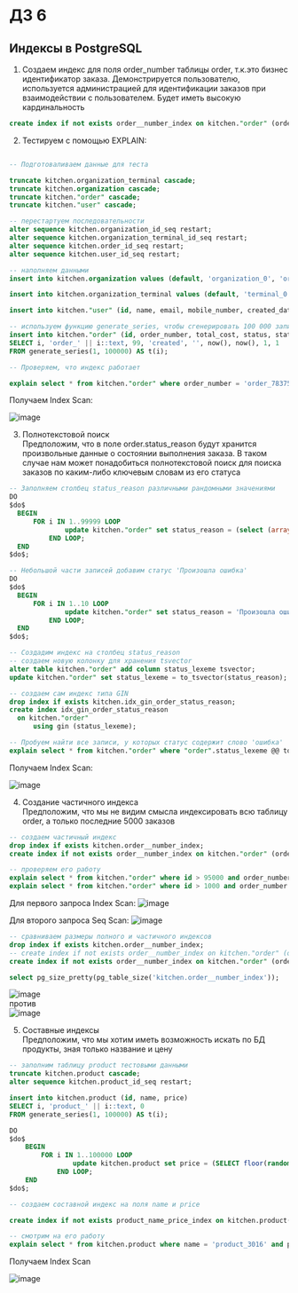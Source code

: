 # ДЗ 6

## Индексы в PostgreSQL

1. Создаем индекс для поля order_number таблицы order, т.к.это бизнес идентификатор заказа. Демонстрируется пользователю, используется администрацией для идентификации заказов при взаимодействии с пользователем. Будет иметь высокую кардинальность
```sql
create index if not exists order__number_index on kitchen."order" (order_number);
```
2. Тестируем с помощью EXPLAIN:
```sql

-- Подготоваливаем данные для теста

truncate kitchen.organization_terminal cascade;
truncate kitchen.organization cascade;
truncate kitchen."order" cascade;
truncate kitchen."user" cascade;

-- перестартуем последовательности
alter sequence kitchen.organization_id_seq restart;
alter sequence kitchen.organization_terminal_id_seq restart;
alter sequence kitchen.order_id_seq restart;
alter sequence kitchen.user_id_seq restart;

-- наполняем данными
insert into kitchen.organization values (default, 'organization_0', 'organization_address_0', true);

insert into kitchen.organization_terminal values (default, 'terminal_0', 'terminal_address_0', true, 1);

insert into kitchen."user" (id, name, email, mobile_number, created_date) values (1, 'Ivan', 'email@email.com', '79998887766', now());

-- используем функцию generate_series, чтобы сгенерировать 100 000 записей в таблице order с уникальными order_number.
insert into kitchen."order" (id, order_number, total_cost, status, status_reason, created_date, updated_date, terminal_id, user_id)
SELECT i, 'order_' || i::text, 99, 'created', '', now(), now(), 1, 1
FROM generate_series(1, 100000) AS t(i);

-- Проверяем, что индекс работает

explain select * from kitchen."order" where order_number = 'order_78375';

```
Получаем Index Scan:

![image](https://user-images.githubusercontent.com/41448520/149820749-d270ae5c-a79a-4172-acac-f07ba9f43567.png)

3. Полнотекстовой поиск <br/> 
Предположим, что в поле order.status_reason будут хранится произвольные данные о состоянии выполнения заказа. В таком случае нам может понадобиться полнотекстовой поиск для поиска заказов по каким-либо ключевым словам из его статуса
  ```sql
-- Заполняем столбец status_reason различными рандомными значениями
DO
$do$
    BEGIN
        FOR i IN 1..99999 LOOP
                update kitchen."order" set status_reason = (select (array['Заказ выполнен', 'Заказ в процессе'])[floor(random() * 2 + 1)]) where id = i;
            END LOOP;
    END
$do$;

-- Небольшой части записей добавим статус 'Произошла ошибка'
DO
$do$
    BEGIN
        FOR i IN 1..10 LOOP
                update kitchen."order" set status_reason = 'Произошла ошибка' where id = (SELECT floor(random() * 100000 + 1)::int);
            END LOOP;
    END
$do$;

-- Создадим индекс на столбец status_reason
-- создаем новую колонку для хранения tsvector
alter table kitchen."order" add column status_lexeme tsvector;
update kitchen."order" set status_lexeme = to_tsvector(status_reason);

-- создаем сам индекс типа GIN
drop index if exists kitchen.idx_gin_order_status_reason;
create index idx_gin_order_status_reason
    on kitchen."order"
        using gin (status_lexeme);

-- Пробуем найти все записи, у которых статус содержит слово 'ошибка'
explain select * from kitchen."order" where "order".status_lexeme @@ to_tsquery('ошибка');
```
Получаем Index Scan:

![image](https://user-images.githubusercontent.com/41448520/149827563-f22c75bc-6874-4dcf-93e5-67c6c8941f86.png)


4. Создание частичного индекса<br/>
  Предположим, что мы не видим смысла индексировать всю таблицу order, а только последние 5000 заказов
  
```sql
-- создаем частичный индекс
drop index if exists kitchen.order__number_index;
create index if not exists order__number_index on kitchen."order" (order_number) where id > 95000;

-- проверяем его работу
explain select * from kitchen."order" where id > 95000 and order_number = 'order_95001';
explain select * from kitchen."order" where id > 1000 and order_number = 'order_1001';
```
Для первого запроса Index Scan:
![image](https://user-images.githubusercontent.com/41448520/149829544-859159b1-709b-41a0-ba67-8f57977de399.png)

Для второго запроса Seq Scan:
![image](https://user-images.githubusercontent.com/41448520/149829590-0a31ebd4-1071-47db-a212-804cd4642e44.png)

```sql
-- сравниваем размеры полного и частичного индексов 
drop index if exists kitchen.order__number_index;
-- create index if not exists order__number_index on kitchen."order" (order_number);
create index if not exists order__number_index on kitchen."order" (order_number) where id > 95000;

select pg_size_pretty(pg_table_size('kitchen.order__number_index'));
```
![image](https://user-images.githubusercontent.com/41448520/149829702-4c399068-29ac-49d7-8445-fcdc0a0711b4.png)
<br/>против<br/>
![image](https://user-images.githubusercontent.com/41448520/149829748-cbf78fa9-af84-4be1-a9f9-a152724a0e77.png)


5. Составные индексы<br/>
Предположим, что мы хотим иметь возможность искать по БД продукты, зная только название и цену
```sql
-- заполним таблицу product тестовыми данными
truncate kitchen.product cascade;
alter sequence kitchen.product_id_seq restart;

insert into kitchen.product (id, name, price)
SELECT i, 'product_' || i::text, 0
FROM generate_series(1, 100000) AS t(i);

DO
$do$
    BEGIN
        FOR i IN 1..100000 LOOP
                update kitchen.product set price = (SELECT floor(random() * 1000)::int) where id = i;
            END LOOP;
    END
$do$;

-- создаем составной индекс на поля name и price

create index if not exists product_name_price_index on kitchen.product(name, price);

-- смотрим на его работу
explain select * from kitchen.product where name = 'product_3016' and price = 183.00;
```
Получаем Index Scan

![image](https://user-images.githubusercontent.com/41448520/149831411-503b0a9e-74f0-49c5-afde-4b3f36a64943.png)
